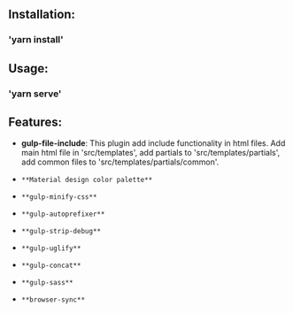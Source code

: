 ## Installation:

### 'yarn install'


## Usage:

### 'yarn serve'

## Features:

* **gulp-file-include**: This plugin add include functionality in html files. Add main html file in 'src/templates', add partials to 'src/templates/partials', add common files to 'src/templates/partials/common'.

* `**Material design color palette**`

* `**gulp-minify-css**`

* `**gulp-autoprefixer**`

* `**gulp-strip-debug**`

* `**gulp-uglify**`

* `**gulp-concat**`

* `**gulp-sass**`

* `**browser-sync**`